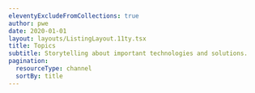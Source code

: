 ```yaml
---
eleventyExcludeFromCollections: true
author: pwe
date: 2020-01-01
layout: layouts/ListingLayout.11ty.tsx
title: Topics
subtitle: Storytelling about important technologies and solutions.
pagination:
  resourceType: channel
  sortBy: title
---
```

